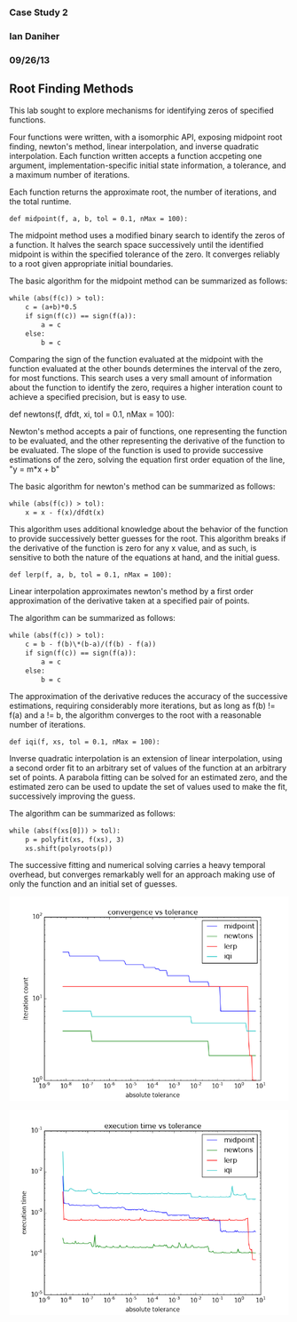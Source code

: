 
### Case Study 2
### Ian Daniher
### 09/26/13

## Root Finding Methods

This lab sought to explore mechanisms for identifying zeros of specified functions. 

Four functions were written, with a isomorphic API, exposing midpoint root finding, newton's method, linear interpolation, and inverse quadratic interpolation. Each function written accepts a function accpeting one argument, implementation-specific initial state information, a tolerance, and a maximum number of iterations.

Each function returns the approximate root, the number of iterations, and the total runtime.

    def midpoint(f, a, b, tol = 0.1, nMax = 100):

The midpoint method uses a modified binary search to identify the zeros of a function. It halves the search space successively until the identified midpoint is within the specified tolerance of the zero. It converges reliably to a root given appropriate initial boundaries.

The basic algorithm for the midpoint method can be summarized as follows:

```
while (abs(f(c)) > tol):
	c = (a+b)*0.5
	if sign(f(c)) == sign(f(a)):
		a = c
	else:
		b = c
```

Comparing the sign of the function evaluated at the midpoint with the function evaluated at the other bounds determines the interval of the zero, for most functions. This search uses a very small amount of information about the function to identify the zero, requires a higher interation count to achieve a specified precision, but is easy to use.

   def newtons(f, dfdt, xi, tol = 0.1, nMax = 100):

Newton's method accepts a pair of functions, one representing the function to be evaluated, and the other representing the derivative of the function to be evaluated. The slope of the function is used to provide successive estimations of the zero, solving the equation first order equation of the line, "y = m\*x + b"

The basic algorithm for newton's method can be summarized as follows:

```
while (abs(f(c)) > tol):
	x = x - f(x)/dfdt(x)
```

This algorithm uses additional knowledge about the behavior of the function to provide successively better guesses for the root. This algorithm breaks if the derivative of the function is zero for any x value, and as such, is sensitive to both the nature of the equations at hand, and the initial guess.

    def lerp(f, a, b, tol = 0.1, nMax = 100):

Linear interpolation approximates newton's method by a first order approximation of the derivative taken at a specified pair of points.

The algorithm can be summarized as follows:

```
while (abs(f(c)) > tol):
	c = b - f(b)\*(b-a)/(f(b) - f(a))
	if sign(f(c)) == sign(f(a)):
		a = c
	else:
		b = c
```

The approximation of the derivative reduces the accuracy of the successive estimations, requiring considerably more iterations, but as long as f(b) != f(a) and a != b, the algorithm converges to the root with a reasonable number of iterations.

    def iqi(f, xs, tol = 0.1, nMax = 100):

Inverse quadratic interpolation is an extension of linear interpolation, using a second order fit to an arbitrary set of values of the function at an arbitrary set of points. A parabola fitting can be solved for an estimated zero, and the estimated zero can be used to update the set of values used to make the fit, successively improving the guess.

The algorithm can be summarized as follows:

```
while (abs(f(xs[0])) > tol):
	p = polyfit(xs, f(xs), 3)
	xs.shift(polyroots(p))
```

The successive fitting and numerical solving carries a heavy temporal overhead, but converges remarkably well for an approach making use of only the function and an initial set of guesses.

![Convergence Vs. Tolerance for all algorithms](/cs2/cs2f1.png "Iterations vs. Tolerance")

![Runtime Vs. Tolerance for all algorithms](/cs2/cs2f2.png "Runtime vs. Tolerance")
